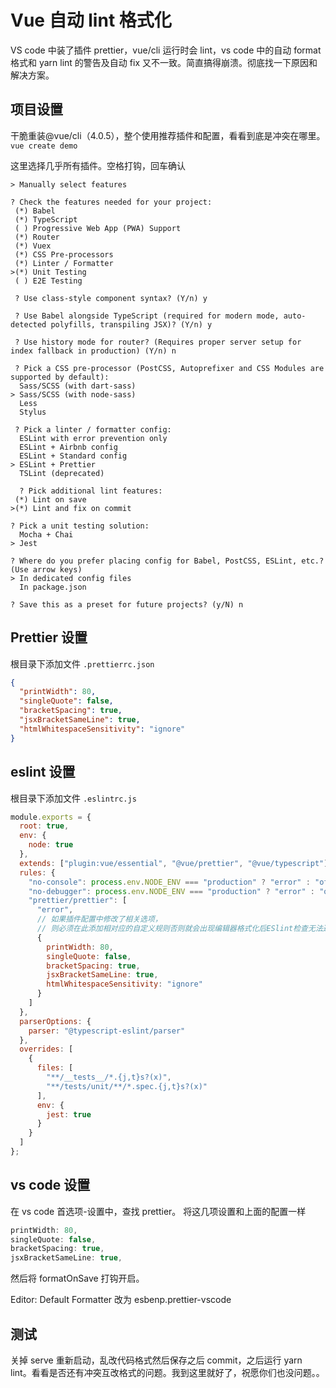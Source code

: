 # Vue 自动 lint 格式化

VS code 中装了插件 prettier，vue/cli 运行时会 lint，vs code 中的自动 format 格式和 yarn lint 的警告及自动 fix 又不一致。简直搞得崩溃。彻底找一下原因和解决方案。

## 项目设置

干脆重装@vue/cli（4.0.5），整个使用推荐插件和配置，看看到底是冲突在哪里。
`vue create demo`

这里选择几乎所有插件。空格打钩，回车确认

```
> Manually select features

? Check the features needed for your project:
 (*) Babel
 (*) TypeScript
 ( ) Progressive Web App (PWA) Support
 (*) Router
 (*) Vuex
 (*) CSS Pre-processors
 (*) Linter / Formatter
>(*) Unit Testing
 ( ) E2E Testing

 ? Use class-style component syntax? (Y/n) y

 ? Use Babel alongside TypeScript (required for modern mode, auto-detected polyfills, transpiling JSX)? (Y/n) y

 ? Use history mode for router? (Requires proper server setup for index fallback in production) (Y/n) n

 ? Pick a CSS pre-processor (PostCSS, Autoprefixer and CSS Modules are supported by default):
  Sass/SCSS (with dart-sass)
> Sass/SCSS (with node-sass)
  Less
  Stylus

 ? Pick a linter / formatter config:
  ESLint with error prevention only
  ESLint + Airbnb config
  ESLint + Standard config
> ESLint + Prettier
  TSLint (deprecated)

  ? Pick additional lint features:
 (*) Lint on save
>(*) Lint and fix on commit

? Pick a unit testing solution:
  Mocha + Chai
> Jest

? Where do you prefer placing config for Babel, PostCSS, ESLint, etc.? (Use arrow keys)
> In dedicated config files
  In package.json

? Save this as a preset for future projects? (y/N) n
```

## Prettier 设置

根目录下添加文件 `.prettierrc.json`

```json
{
  "printWidth": 80,
  "singleQuote": false,
  "bracketSpacing": true,
  "jsxBracketSameLine": true,
  "htmlWhitespaceSensitivity": "ignore"
}
```

## eslint 设置

根目录下添加文件 `.eslintrc.js`

```js
module.exports = {
  root: true,
  env: {
    node: true
  },
  extends: ["plugin:vue/essential", "@vue/prettier", "@vue/typescript"],
  rules: {
    "no-console": process.env.NODE_ENV === "production" ? "error" : "off",
    "no-debugger": process.env.NODE_ENV === "production" ? "error" : "off",
    "prettier/prettier": [
      "error",
      // 如果插件配置中修改了相关选项，
      // 则必须在此添加相对应的自定义规则否则就会出现编辑器格式化后ESlint检查无法通过的情况。
      {
        printWidth: 80,
        singleQuote: false,
        bracketSpacing: true,
        jsxBracketSameLine: true,
        htmlWhitespaceSensitivity: "ignore"
      }
    ]
  },
  parserOptions: {
    parser: "@typescript-eslint/parser"
  },
  overrides: [
    {
      files: [
        "**/__tests__/*.{j,t}s?(x)",
        "**/tests/unit/**/*.spec.{j,t}s?(x)"
      ],
      env: {
        jest: true
      }
    }
  ]
};
```

## vs code 设置

在 vs code 首选项-设置中，查找 prettier。
将这几项设置和上面的配置一样

```js
printWidth: 80,
singleQuote: false,
bracketSpacing: true,
jsxBracketSameLine: true,
```

然后将 formatOnSave 打钩开启。

Editor: Default Formatter 改为 esbenp.prettier-vscode

## 测试

关掉 serve 重新启动，乱改代码格式然后保存之后 commit，之后运行 yarn lint。看看是否还有冲突互改格式的问题。我到这里就好了，祝愿你们也没问题。。
